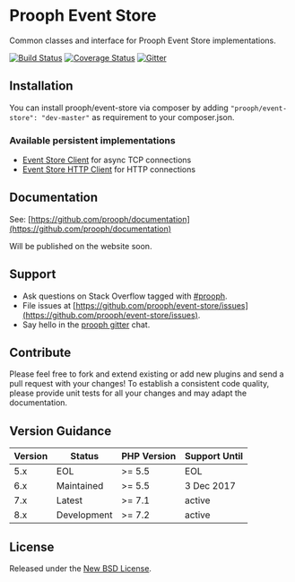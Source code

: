 # Prooph Event Store

Common classes and interface for Prooph Event Store implementations.

[![Build Status](https://travis-ci.org/prooph/event-store.svg?branch=master)](https://travis-ci.org/prooph/event-store)
[![Coverage Status](https://coveralls.io/repos/github/prooph/event-store/badge.svg?branch=master)](https://coveralls.io/github/prooph/event-store?branch=master)
[![Gitter](https://badges.gitter.im/Join%20Chat.svg)](https://gitter.im/prooph/improoph)

## Installation

You can install prooph/event-store via composer by adding `"prooph/event-store": "dev-master"` as requirement to your composer.json.

### Available persistent implementations

- [Event Store Client](https://github.com/prooph/event-store-client) for async TCP connections
- [Event Store HTTP Client](https://github.com/prooph/event-http-store-client) for HTTP connections

## Documentation

See: [https://github.com/prooph/documentation](https://github.com/prooph/documentation)

Will be published on the website soon.

## Support

- Ask questions on Stack Overflow tagged with [#prooph](https://stackoverflow.com/questions/tagged/prooph).
- File issues at [https://github.com/prooph/event-store/issues](https://github.com/prooph/event-store/issues).
- Say hello in the [prooph gitter](https://gitter.im/prooph/improoph) chat.

## Contribute

Please feel free to fork and extend existing or add new plugins and send a pull request with your changes!
To establish a consistent code quality, please provide unit tests for all your changes and may adapt the documentation.

## Version Guidance

| Version | Status      | PHP Version | Support Until |
|---------|-------------|-------------|---------------|
| 5.x     | EOL         | >= 5.5      | EOL           |
| 6.x     | Maintained  | >= 5.5      | 3 Dec 2017    |
| 7.x     | Latest      | >= 7.1      | active        |
| 8.x     | Development | >= 7.2      | active        |

## License

Released under the [New BSD License](LICENSE).
